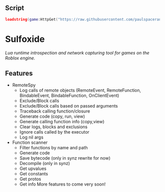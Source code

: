 ## Script
```lua
loadstring(game:HttpGet("https://raw.githubusercontent.com/paulspaceranger/Sulfoxide-Modified/refs/heads/main/init.lua"))()
```

# Sulfoxide
<i>Lua runtime introspection and network capturing tool for games on the Roblox engine.</i>

## Features
* RemoteSpy
    * Log calls of remote objects (RemoteEvent, RemoteFunction, BindableEvent, BindableFunction, OnClientEvent)
    * Exclude/Block calls
    * Exclude/Block calls based on passed arguments
    * Traceback calling function/closure
    * Generate code (copy, run, view)
    * Generate calling function info (copy,view)
    * Clear logs, blocks and exclusions
    * Ignore calls called by the executor
    * Log nil args
* Function scanner
    * Filter functions by name and path
    * Generate code
    * Save bytecode (only in synz rewrite for now)
    * Decompile (only in synz)
    * Get upvalues
    * Get constants
    * Get protos
    * Get info
More features to come very soon!
